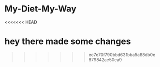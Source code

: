 # My-Diet-My-Way
<<<<<<< HEAD


hey there
made some changes
=======
>>>>>>> ec7e70f790bbd631bba5a88db0e879842ae50ea9
